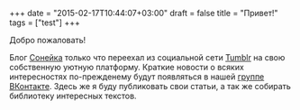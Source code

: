 +++
date = "2015-02-17T10:44:07+03:00"
draft = false
title = "Привет!"
tags = ["test"]
+++

Добро пожаловать!  

Блог [Сонейка](http://soniejka.com) только что переехал из социальной сети [Tumblr](https://tumblr.com) на свою собственную уютную
платформу. Краткие новости о всяких интересностях по-прежденему будут появляться в нашей [группе ВКонтакте](https://vk.com/soniejka). Здесь же я буду публиковать свои статьи, а так же собирать библиотеку интересных текстов.
